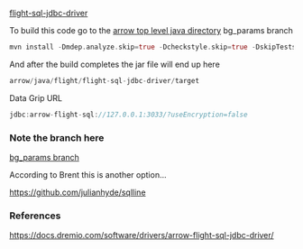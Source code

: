 

[flight-sql-jdbc-driver](https://github.com/spaceandtimelabs/arrow/tree/master/java/flight/flight-sql-jdbc-driver)

To build this code go to the
[arrow top level java directory](https://github.com/spaceandtimelabs/arrow/tree/master/java) bg_params branch

```rust
mvn install -Dmdep.analyze.skip=true -Dcheckstyle.skip=true -DskipTests=true -Drat.skip=true
```

And after the build completes the jar file will end up here

```rust
arrow/java/flight/flight-sql-jdbc-driver/target
```

Data Grip URL

```rust
jdbc:arrow-flight-sql://127.0.0.1:3033/?useEncryption=false
```

### Note the branch here

[bg_params branch](https://github.com/spaceandtimelabs/arrow/tree/bg_params/java/flight/flight-sql-jdbc-driver)

According to Brent this is another option...

https://github.com/julianhyde/sqlline

### References

https://docs.dremio.com/software/drivers/arrow-flight-sql-jdbc-driver/
